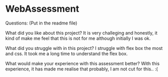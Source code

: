 # WebAssessment

Questions: (Put in the readme file)

What did you like about this project?
It is very challeging and honestly, it kind of make me feel that this is not for me although
initially I was ok.

What did you struggle with in this project?
I struggle with flex box the most and css. It took me a 
long time to understand the flex box.

What would make your experience with this assessment better?
With this experience, it has made me realise that probably, I am not cut for this.. :(

